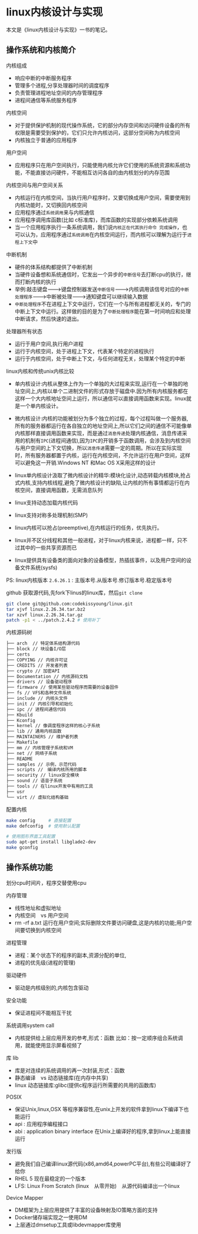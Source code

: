 # linux内核设计与实现

本文是《linux内核设计与实现》一书的笔记。

## 操作系统和内核简介

内核组成

- 响应中断的中断服务程序
- 管理多个进程,分享处理器时间的调度程序
- 负责管理进程地址空间的内存管理程序
- 进程间通信等系统服务程序

内核空间

- 对于提供保护机制的现代操作系统，它的部分内存空间和访问硬件设备的所有权限是需要受到保护的，它们只允许内核访问，这部分空间称为内核空间
- 内核独立于普通的应用程序

用户空间

- 应用程序只在用户空间执行，只能使用内核允许它们使用的系统资源和系统功能，不能直接访问硬件，不能相互访问各自的由内核划分的内存范围

内核空间与用户空间关系

- 内核运行在内核空间，当执行用户程序时，又要切换成用户空间，需要使用到内核功能时，又切换回内核空间
- 应用程序通过`系统调用`来与内核通信
- 应用程序调用库函数(比如 c标准库)，而库函数的实现部分依赖系统调用
- 当一个应用程序执行一条系统调用，我们说`内核正在代其执行命令 完成操作`，也可以认为，应用程序通过`系统调用`在内核空间运行，而内核可以理解为运行于`进程上下文`中

中断机制

- 硬件的体系结构都提供了中断机制
- 当硬件设备想和系统通信时，它发出一个异步的`中断信号`去打断cpu的执行，继而打断内核的执行
- 举例:敲击键盘--->键盘控制器发送`中断信号`--->内核调用该信号对应的`中断处理程序`--->中断被处理--->通知键盘可以继续输入数据
- `中断处理程序`不在进程上下文中运行，它们在一个与所有进程都无关的，专门的中断上下文中运行。这样做的目的是为了`中断处理程序`能在第一时间响应和处理中断请求，然后快速的退出。

处理器所有状态

- 运行于用户空间,执行用户进程
- 运行于内核空间，处于进程上下文，代表某个特定的进程执行
- 运行于内核空间，处于中断上下文，与任何进程无关，处理某个特定的中断

linux内核和传统unix内核比较

- 单内核设计:内核从整体上作为一个单独的大过程来实现,运行在一个单独的地址空间上,内核以单个二进制文件的形式存放于磁盘中.因为所有内核服务都在这样一个大内核地址空间上运行，所以通信可以直接调用函数来实现。linux就是一个单内核设计。
- 微内核设计:内核的功能被划分为多个独立的过程，每个过程叫做一个服务器,所有的服务器都运行在各自独立的地址空间上,所以它们之间的通信不可能像单内核那样直接调用函数来实现，而是通过`消息传递`处理内核通信，消息传递采用的机制有`IPC`(进程间通信),因为`IPC`的开销多于函数调用，会涉及到内核空间与用户空间的上下文切换，所以`消息传递`需要一定的周期。所以在实际实现时，所有服务器都置于内核，运行在内核空间，不允许运行在用户空间，这样可以避免这一开销.Windows NT 和Mac OS X采用这样的设计

- linux单内核设计汲取了微内核设计的精华:模块化设计,动态转载内核模块,抢占式内核,支持内核线程,避免了微内核设计的缺陷,让内核的所有事情都运行在内核空间，直接调用函数，无需消息队列
- linux支持动态加载内核代码
- linux支持对称多处理机制(SMP)
- linux内核可以抢占(preemptive),在内核运行的任务，优先执行。
- linux并不区分线程和其他一般进程，对于linux内核来说，进程都一样，只不过其中的一些共享资源而已
- linux提供具有设备类的面向对象的设备模型，热插拔事件，以及用户空间的设备文件系统(sysfs)

PS: linux内核版本 `2.6.26.1` : 主版本号.从版本号.修订版本号.稳定版本号

github 获取源代码,先fork下linus的linux库，然后`git clone`

```bash
git clone git@github.com:codekissyoung/linux.git
tar xjvf linux.2.26.34.tar.bz2
tar xzvf linux.2.26.34.tar.gz
patch -p1 < ../patch.2.4.2 # 使用补丁

```

内核源码树

```bash
├── arch  // 特定体系结构源代码
├── block // 块设备I/O层
├── certs
├── COPYING // 内核许可证
├── CREDITS // 开发者列表
├── crypto // 加密API
├── Documentation // 内核源码文档
├── drivers // 设备驱动程序
├── firmware // 使用某些驱动程序而需要的设备固件
├── fs // VFS和各种文件系统
├── include // 内核头文件
├── init // 内核引导和初始化
├── ipc // 进程间通信代码
├── Kbuild
├── Kconfig
├── kernel // 像调度程序这样的核心子系统
├── lib // 通用内核函数
├── MAINTAINERS // 维护者列表
├── Makefile
├── mm // 内核管理子系统和VM
├── net // 网络子系统
├── README
├── samples // 示例，示范代码
├── scripts //　编译内核所用的脚本
├── security // linux安全模块
├── sound // 语音子系统
├── tools // 在linux开发中有用的工具
├── usr
└── virt // 虚拟化结构基础
```

配置内核

```bash
make config     # 直接配置
make defconfig  # 使用默认配置

# 使用图形界面工具配置
sudo apt-get install libglade2-dev
make gconfig
```

## 操作系统功能

划分cpu时间片，程序交替使用cpu

内存管理

- 线性地址和虚拟地址
- 内核空间　vs 用户空间
- rm -rf a.txt 运行在用户空间;实际删除文件要访问硬盘,这是内核的功能;用户空间要切换到内核空间

进程管理

- 进程：某个状态下的程序的副本,资源分配的单位,
- 进程的优先级(进程的管理)

驱动硬件

- 驱动是内核级别的,内核包含驱动

安全功能

- 保证进程间不能相互干扰

系统调用system call

- 内核提供给上层应用开发的参考,形式：函数
比如：按一定顺序组合系统调用，就能使用显示屏看视频了

库 lib

- 库是对连续的系统调用的再一次封装,形式：函数
- 静态编译　vs 动态链接库(在内存中共享)
- linux 动态链接库:glibc(提供c程序运行所需要的共用的函数库)

POSIX

- 保证Unix,linux,OSX 等程序兼容性,在unix上开发的软件拿到linux下编译下也能运行
- api : 应用程序编程接口
- abi : application binary interface 在Unix上编译好的程序,拿到linux上能直接运行

发行版

- 避免我们自己编译linux源代码(x86,amd64,powerPC平台),有些公司编译好了给你
- RHEL 5 现在最稳定的一个版本
- LFS: Linux From Scratch (linux　从零开始)　从源代码编译出一个linux

Device Mapper

- DM框架为上层应用提供了丰富的设备映射及IO策略方面的支持
- Docker储存端实现之一使用DM
- 上层通过dmsetup工具或libdevmapper库使用
